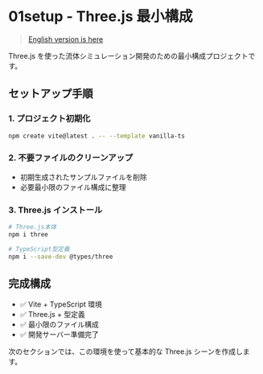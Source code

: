 # 01setup - Three.js 最小構成

> [English version is here](README.md)

Three.js を使った流体シミュレーション開発のための最小構成プロジェクトです。

## セットアップ手順

### 1. プロジェクト初期化

```bash
npm create vite@latest . -- --template vanilla-ts
```

### 2. 不要ファイルのクリーンアップ

- 初期生成されたサンプルファイルを削除
- 必要最小限のファイル構成に整理

### 3. Three.js インストール

```bash
# Three.js本体
npm i three

# TypeScript型定義
npm i --save-dev @types/three
```

## 完成構成

- ✅ Vite + TypeScript 環境
- ✅ Three.js + 型定義
- ✅ 最小限のファイル構成
- ✅ 開発サーバー準備完了

次のセクションでは、この環境を使って基本的な Three.js シーンを作成します。
